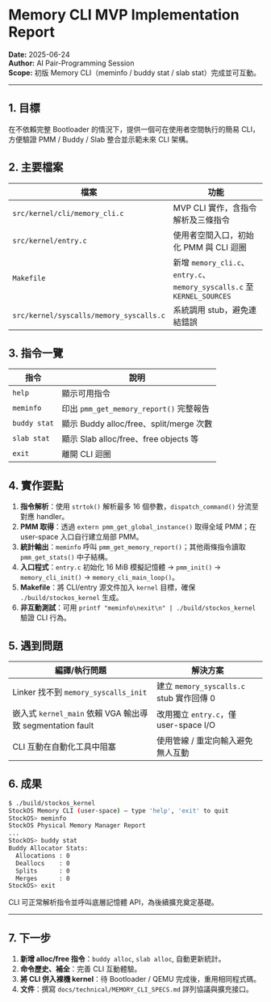 # Memory CLI MVP Implementation Report

**Date:** 2025-06-24  
**Author:** AI Pair-Programming Session  
**Scope:** 初版 Memory CLI（meminfo / buddy stat / slab stat）完成並可互動。

---

## 1. 目標
在不依賴完整 Bootloader 的情況下，提供一個可在使用者空間執行的簡易 CLI，方便驗證 PMM / Buddy / Slab 整合並示範未來 CLI 架構。

## 2. 主要檔案
| 檔案 | 功能 |
|------|------|
| `src/kernel/cli/memory_cli.c` | MVP CLI 實作，含指令解析及三條指令 | 
| `src/kernel/entry.c` | 使用者空間入口，初始化 PMM 與 CLI 迴圈 | 
| `Makefile` | 新增 `memory_cli.c`、`entry.c`、`memory_syscalls.c` 至 `KERNEL_SOURCES` | 
| `src/kernel/syscalls/memory_syscalls.c` | 系統調用 stub，避免連結錯誤 |

## 3. 指令一覽
| 指令 | 說明 |
|-------|-----------------------------------|
| `help` | 顯示可用指令 |
| `meminfo` | 印出 `pmm_get_memory_report()` 完整報告 |
| `buddy stat` | 顯示 Buddy alloc/free、split/merge 次數 |
| `slab stat` | 顯示 Slab alloc/free、free objects 等 |
| `exit` | 離開 CLI 迴圈 |

## 4. 實作要點
1. **指令解析**：使用 `strtok()` 解析最多 16 個參數，`dispatch_command()` 分流至對應 handler。
2. **PMM 取得**：透過 `extern pmm_get_global_instance()` 取得全域 PMM；在 user-space 入口自行建立局部 PMM。
3. **統計輸出**：`meminfo` 呼叫 `pmm_get_memory_report()`；其他兩條指令讀取 `pmm_get_stats()` 中子結構。
4. **入口程式**：`entry.c` 初始化 16 MiB 模擬記憶體 → `pmm_init()` → `memory_cli_init()` → `memory_cli_main_loop()`。
5. **Makefile**：將 CLI/entry 源文件加入 `kernel` 目標，確保 `./build/stockos_kernel` 生成。
6. **非互動測試**：可用 `printf "meminfo\nexit\n" | ./build/stockos_kernel` 驗證 CLI 行為。

## 5. 遇到問題
| 編譯/執行問題 | 解決方案 |
|---------------|-----------|
| Linker 找不到 `memory_syscalls_init` | 建立 `memory_syscalls.c` stub 實作回傳 0 |
| 嵌入式 `kernel_main` 依賴 VGA 輸出導致 segmentation fault | 改用獨立 `entry.c`，僅 user-space I/O |
| CLI 互動在自動化工具中阻塞 | 使用管線 / 重定向輸入避免無人互動 |

## 6. 成果
```bash
$ ./build/stockos_kernel
StockOS Memory CLI (user-space) – type 'help', 'exit' to quit
StockOS> meminfo
StockOS Physical Memory Manager Report
...
StockOS> buddy stat
Buddy Allocator Stats:
  Allocations : 0
  Deallocs    : 0
  Splits      : 0
  Merges      : 0
StockOS> exit
```
CLI 可正常解析指令並呼叫底層記憶體 API，為後續擴充奠定基礎。

---

## 7. 下一步
1. **新增 alloc/free 指令**：`buddy alloc`, `slab alloc`, 自動更新統計。  
2. **命令歷史、補全**：完善 CLI 互動體驗。  
3. **將 CLI 併入裸機 kernel**：待 Bootloader / QEMU 完成後，重用相同程式碼。  
4. **文件**：撰寫 `docs/technical/MEMORY_CLI_SPECS.md` 詳列協議與擴充接口。 